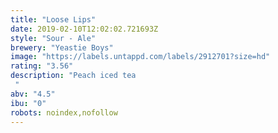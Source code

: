 ```yaml
---
title: "Loose Lips"
date: 2019-02-10T12:02:02.721693Z
style: "Sour - Ale"
brewery: "Yeastie Boys"
image: "https://labels.untappd.com/labels/2912701?size=hd"
rating: "3.56"
description: "Peach iced tea "
abv: "4.5"
ibu: "0"
robots: noindex,nofollow
---
```

